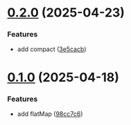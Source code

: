 # [0.2.0](https://github.com/Falinor/web-streams-utils/compare/v0.1.0...v0.2.0) (2025-04-23)

### Features

- add compact ([3e5cacb](https://github.com/Falinor/web-streams-utils/commit/3e5cacbe4a06d16b564623fd6bb433c70cbf4b3c))

# [0.1.0](https://github.com/Falinor/web-streams-utils/compare/v0.0.0...v0.1.0) (2025-04-18)

### Features

- add flatMap ([98cc7c6](https://github.com/Falinor/web-streams-utils/commit/98cc7c69d567f6a265dea35e6e538ab97da2257b))
